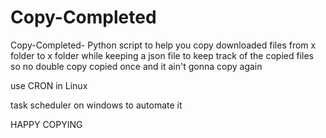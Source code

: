 # Copy-Completed
Copy-Completed- Python script to help you copy downloaded files from x folder to x folder while keeping a json file to keep track of the copied files so no double copy copied once and it ain't gonna copy again  

use CRON in Linux 

task scheduler on windows  to automate it 


HAPPY COPYING
